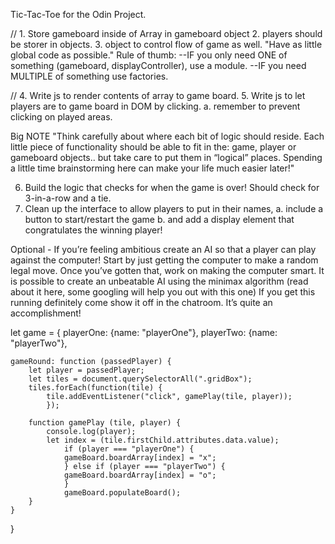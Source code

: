 Tic-Tac-Toe for the Odin Project.

// 1. Store gameboard inside of Array in gameboard object
2. players should be storer in objects.
3. object to control flow of game as well.
"Have as little global code as possible."
Rule of thumb:
--IF you only need ONE of something (gameboard, displayController), use a module.
--IF you need MULTIPLE of something use factories.

// 4. Write js to render contents of array to game board.
5. Write js to let players are to game board in DOM by clicking.
    a. remember to prevent clicking on played areas.

Big NOTE "Think carefully about where each bit of logic should reside. Each little piece of functionality should be able to fit in the:
     game, 
     player or 
     gameboard 
     objects.. but take care to put them in “logical” places. Spending a little time brainstorming here can make your life much easier later!"


6. Build the logic that checks for when the game is over! Should check for 3-in-a-row and a tie.
7. Clean up the interface to allow players to put in their names, 
    a. include a button to start/restart the game 
    b. and add a display element that congratulates the winning player!

Optional - If you’re feeling ambitious create an AI so that a player can play against the computer!
    Start by just getting the computer to make a random legal move.
    Once you’ve gotten that, work on making the computer smart. It is possible to create an unbeatable AI using the minimax algorithm (read about it here, some googling will help you out with this one)
    If you get this running definitely come show it off in the chatroom. It’s quite an accomplishment!

let game = {
    playerOne: {name: "playerOne"},
    playerTwo: {name: "playerTwo"},
    
    gameRound: function (passedPlayer) {
        let player = passedPlayer;
        let tiles = document.querySelectorAll(".gridBox");
        tiles.forEach(function(tile) {
            tile.addEventListener("click", gamePlay(tile, player));
            });

        function gamePlay (tile, player) {
            console.log(player);
            let index = (tile.firstChild.attributes.data.value);
                if (player === "playerOne") {
                gameBoard.boardArray[index] = "x";
                } else if (player === "playerTwo") {
                gameBoard.boardArray[index] = "o";
                }
                gameBoard.populateBoard();
        }
    }
}